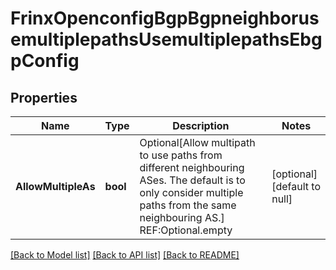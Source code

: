 # FrinxOpenconfigBgpBgpneighborusemultiplepathsUsemultiplepathsEbgpConfig

## Properties
Name | Type | Description | Notes
------------ | ------------- | ------------- | -------------
**AllowMultipleAs** | **bool** | Optional[Allow multipath to use paths from different neighbouring ASes.  The default is to only consider multiple paths from the same neighbouring AS.] REF:Optional.empty | [optional] [default to null]

[[Back to Model list]](../README.md#documentation-for-models) [[Back to API list]](../README.md#documentation-for-api-endpoints) [[Back to README]](../README.md)


